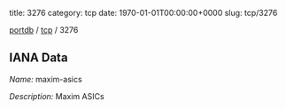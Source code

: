 title: 3276
category: tcp
date: 1970-01-01T00:00:00+0000
slug: tcp/3276

[portdb](/) / [tcp](/category/tcp.html) / 3276


## IANA Data

_Name:_ maxim-asics

_Description:_ Maxim ASICs

